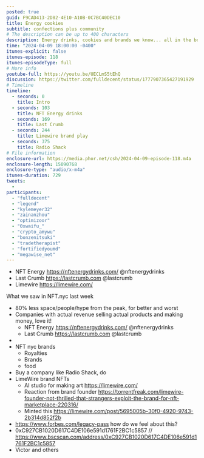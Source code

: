 ```yaml
---
posted: true
guid: F9CAD413-2D82-4E10-A10B-0C7BC40DEC10
title: Energy cookies
subtitle: confections plus community
# The description can be up to 400 characters
description: Energy drinks, cookies and brands we know... all in the booths at NFT nyc. Looking at the interesting brand plays and how the contribute to our vision. Great progress on business models.
time: "2024-04-09 18:00:00 -0400"
itunes-explicit: false
itunes-episode: 118
itunes-episodeType: full
# More info
youtube-full: https://youtu.be/UECLmS5tEhQ
discussion: https://twitter.com/fulldecent/status/1777907365427191929
# Timeline
timeline:
  - seconds: 0
    title: Intro
  - seconds: 103
    title: NFT Energy drinks
  - seconds: 169
    title: Last Crumb
  - seconds: 244
    title: Limewire brand play
  - seconds: 375
    title: Radio Shack
# File information
enclosure-url: https://media.phor.net/csh/2024-04-09-episode-118.m4a
enclosure-length: 15090768
enclosure-type: "audio/x-m4a"
itunes-duration: 729
tweets:
  -
participants:
  - "fulldecent"
  - "legend"
  - "kylemeyer32"
  - "zainanzhou"
  - "optimizoor"
  - "0xwaifu_"
  - "crypto_amywu"
  - "bonzenitsuki"
  - "tradetherapist"
  - "fortifiedyoumd"
  - "megawise_net"
---
```


- NFT Energy https://nftenergydrinks.com/ @nftenergydrinks
- Last Crumb https://lastcrumb.com @lastcrumb
- Limewire https://limewire.com/

<!--end of quick notes-->

What we saw in NFT.nyc last week

- 80% less space/people/hype from the peak, for better and worst
- Companies with actual revenue selling actual products and making money, love it!
  - NFT Energy https://nftenergydrinks.com/ @nftenergydrinks
  - Last Crumb https://lastcrumb.com @lastcrumb
- 
- NFT nyc brands
  - Royalties
  - Brands
  - food 
- Buy a company like Radio Shack, do
- LimeWire brand NFTs
  - AI studio for making art https://limewire.com/ 
  - Reaction from brand founder https://torrentfreak.com/limewire-founder-not-thrilled-that-strangers-exploit-the-brand-for-nft-marketplace-220316/ 
  - Minted this https://limewire.com/post/5695005b-30f0-4920-9743-2b314d852f2b 
- https://www.forbes.com/legacy-pass how do we feel about this?
- 0xC927CB1020D617C4DE106e591d1761F2BC1c5857 // https://www.bscscan.com/address/0xC927CB1020D617C4DE106e591d1761F2BC1c5857
- Victor and others